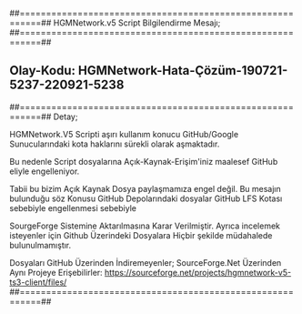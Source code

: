##==========================================================##
 HGMNetwork.v5 Script Bilgilendirme Mesajı;
##==========================================================##
## Olay-Kodu: HGMNetwork-Hata-Çözüm-190721-5237-220921-5238 ##
##==========================================================##
Detay;

HGMNetwork.V5 Scripti aşırı kullanım konucu
GitHub/Google Sunucularındaki kota haklarını sürekli olarak
aşmaktadır.

Bu nedenle Script dosyalarına
Açık-Kaynak-Erişim'iniz maalesef GitHub eliyle engelleniyor.

Tabii bu bizim Açık Kaynak Dosya paylaşmamıza engel değil.
Bu mesajın bulunduğu söz Konusu GitHub Depolarındaki dosyalar 
GitHub LFS Kotası sebebiyle engellenmesi sebebiyle

SourgeForge Sistemine Aktarılmasına Karar Verilmiştir.
Ayrıca incelemek isteyenler için Github Üzerindeki Dosyalara
Hiçbir şekilde müdahalede bulunulmamıştır.

Dosyaları GitHub Üzerinden İndiremeyenler;
SourceForge.Net Üzerinden Aynı Projeye Erişebilirler:
https://sourceforge.net/projects/hgmnetwork-v5-ts3-client/files/
##==========================================================##

